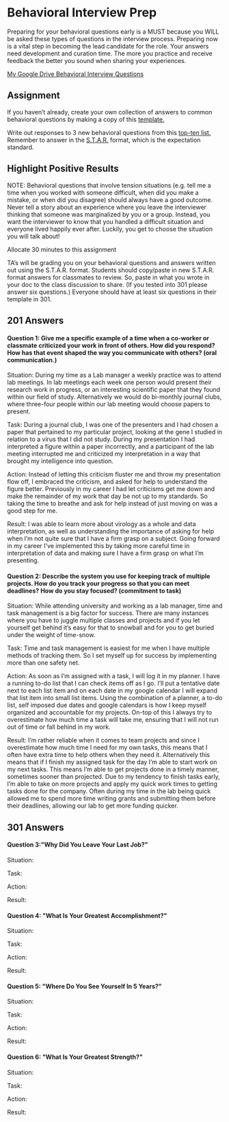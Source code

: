 # Behavioral Interview Prep

Preparing for your behavioral questions early is a MUST because you WILL be asked these types of questions in the interview process. Preparing now is a vital step in becoming the lead candidate for the role. Your answers need development and curation time. The more you practice and receive feedback the better you sound when sharing your experiences.

[My Google Drive Behavioral Interview Questions](https://docs.google.com/document/d/1EgG-VVVQCjb-sPxRfIJiO2UqKEdliC4Ic4ZZlKdSXuk/edit)

## Assignment

If you haven’t already, create your own collection of answers to common behavioral questions by making a copy of this [template.](https://docs.google.com/document/d/1u02dYTGk9F8eVi59HABVF2HP_ksNW1svfKMZ8nuYkmk/edit)

Write out responses to 3 new behavioral questions from this [top-ten list.](https://theinterviewguys.com/top-10-job-interview-questions/) Remember to answer in the [S.T.A.R.](https://careerservices.wayne.edu/pdf/behavioralinterviewinfo.pdf) format, which is the expectation standard.

## Highlight Positive Results

NOTE: Behavioral questions that involve tension situations (e.g. tell me a time when you worked with someone difficult, when did you make a mistake, or when did you disagree) should always have a good outcome. Never tell a story about an experience where you leave the interviewer thinking that someone was marginalized by you or a group. Instead, you want the interviewer to know that you handled a difficult situation and everyone lived happily ever after. Luckily, you get to choose the situation you will talk about!

Allocate 30 minutes to this assignment

TA’s will be grading you on your behavioral questions and answers written out using the S.T.A.R. format. Students should copy/paste in new S.T.A.R. format answers for classmates to review. So, paste in what you wrote in your doc to the class discussion to share. (If you tested into 301 please answer six questions.) Everyone should have at least six questions in their template in 301.

## 201 Answers

#### Question 1: Give me a specific example of a time when a co-worker or classmate criticized your work in front of others. How did you respond? How has that event shaped the way you communicate with others? (oral communication.) 

Situation: During my time as a Lab manager a weekly practice was to attend lab meetings. In lab meetings each week one person would present their research work in progress, or an interesting scientific paper that they found within our field of study. Alternatively we would do bi-monthly journal clubs, where three-four people within our lab meeting would choose papers to present. <br>

Task: During a journal club, I was one of the presenters and I had chosen a paper that pertained to my particular project, looking at the gene I studied in relation to a virus that I did not study. During my presentation I had interpreted a figure within a paper incorrectly, and a participant of the lab meeting interrupted me and criticized my interpretation in a way that brought my intelligence into question. <br>

Action: Instead of letting this criticism fluster me and throw my presentation flow off, I embraced the criticism, and asked for help to understand the figure better. Previously in my career I had let criticisms get me down and make the remainder of my work that day be not up to my standards. So taking the time to breathe and ask for help instead of just moving on was a good step for me. <br>

Result: I was able to learn more about virology as a whole and data interpretation, as well as understanding the importance of asking for help when I’m not quite sure that I have a firm grasp on a subject. Going forward in my career I’ve implemented this by taking more careful time in interpretation of data and making sure I have a firm grasp on what I’m presenting. <br>

#### Question 2: Describe the system you use for keeping track of multiple projects. How do you track your progress so that you can meet deadlines? How do you stay focused? (commitment to task)

Situation: While attending university and working as a lab manager, time and task management is a big factor for success. There are many instances where you have to juggle multiple classes and projects and if you let yourself get behind it’s easy for that 
to snowball and for you to get buried under the weight of time-snow. <br>

Task: Time and task management is easiest for me when I have multiple methods of tracking them. So I set myself up for success by implementing more than one safety net. <br>

Action: As soon as I’m assigned with a task, I will log it in my planner. I have a running to-do list that I can check items off as I go. I’ll put a tentative date next to each list item and on each date in my google calendar I will expand that list item into small list items. Using the combination of a planner, a to-do list, self imposed due dates and google calendars is how I keep myself organized and accountable for my projects. On-top of this I always try to overestimate how much time a task will take me, ensuring that I will not run out of time or fall behind in my work. <br>

Result: I’m rather reliable when it comes to team projects and since I overestimate how much time I need for my own tasks, this means that I often have extra time to help others when they need it. Alternatively this means that if I finish my assigned task for the day I’m able to start work on my next tasks. This means I’m able to get projects done in a timely manner, sometimes sooner than projected. Due to my tendency to finish tasks early, I’m able to take on more projects and apply my quick work times to getting tasks done for the company. Often during my time in the lab being quick allowed me to spend more time writing grants and submitting them before their deadlines, allowing our lab to get more funding quicker. <br>

## 301 Answers

#### Question 3:"Why Did You Leave Your Last Job?" 

Situation: 


Task:


Action: 


Result:


#### Question 4: "What Is Your Greatest Accomplishment?" 

Situation: 


Task:


Action: 


Result:

#### Question 5: "Where Do You See Yourself In 5 Years?" 

Situation: 


Task:


Action: 


Result:

#### Question 6: "What Is Your Greatest Strength?"

Situation: 


Task:


Action: 


Result:
